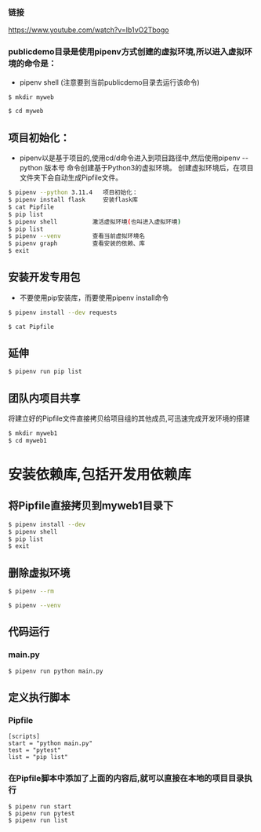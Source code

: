 ### 链接
https://www.youtube.com/watch?v=Ib1vO2Tbogo

### publicdemo目录是使用pipenv方式创建的虚拟环境,所以进入虚拟环境的命令是：
* pipenv shell  (注意要到当前publicdemo目录去运行该命令)



```bash
$ mkdir myweb

$ cd myweb
```

## 项目初始化：

* pipenv以是基于项目的,使用cd/d命令进入到项目路径中,然后使用pipenv --python 版本号  命令创建基于Python3的虚拟环境。
  创建虚拟环境后，在项目文件夹下会自动生成Pipfile文件。

```bash
$ pipenv --python 3.11.4   项目初始化：
$ pipenv install flask     安装flask库
$ cat Pipfile				
$ pip list
$ pipenv shell          激活虚拟环境(也叫进入虚拟环境)
$ pip list
$ pipenv --venv         查看当前虚拟环境名
$ pipenv graph			查看安装的依赖、库
$ exit

```

## 安装开发专用包
* 不要使用pip安装库，而要使用pipenv install命令
```bash
$ pipenv install --dev requests

$ cat Pipfile
```

## 延伸
```bash
$ pipenv run pip list
```

## 团队内项目共享
将建立好的Pipfile文件直接拷贝给项目组的其他成员,可迅速完成开发环境的搭建
```bash
$ mkdir myweb1
$ cd myweb1
```

# 安装依赖库,包括开发用依赖库
## 将Pipfile直接拷贝到myweb1目录下
```bash
$ pipenv install --dev
$ pipenv shell
$ pip list
$ exit
```

## 删除虚拟环境
```bash
$ pipenv --rm

$ pipenv --venv
```

## 代码运行

### main.py
```bash
$ pipenv run python main.py
```

## 定义执行脚本

### Pipfile

```
[scripts]
start = "python main.py"
test = "pytest"
list = "pip list"
```

### 在Pipfile脚本中添加了上面的内容后,就可以直接在本地的项目目录执行
```
$ pipenv run start
$ pipenv run pytest
$ pipenv run list
```


